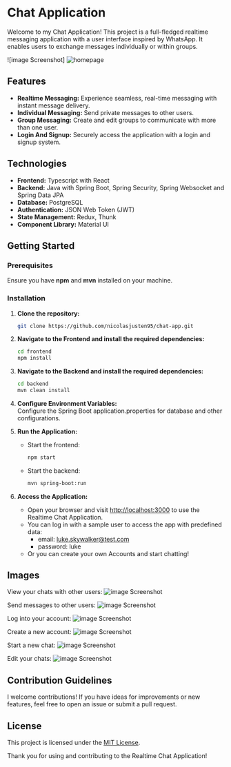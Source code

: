 # Chat Application

Welcome to my Chat Application! This project is a full-fledged realtime messaging application with a user interface 
inspired by WhatsApp. It enables users to exchange messages individually or within groups.

![image Screenshot]
![homepage](https://github.com/user-attachments/assets/d8cd2b28-cc50-4ff0-9c08-8abfafa55bd1)


## Features

- **Realtime Messaging:** Experience seamless, real-time messaging with instant message delivery.
- **Individual Messaging:** Send private messages to other users.
- **Group Messaging:** Create and edit groups to communicate with more than one user.
- **Login And Signup:** Securely access the application with a login and signup system.

## Technologies

- **Frontend:** Typescript with React
- **Backend:** Java with Spring Boot, Spring Security, Spring Websocket and Spring Data JPA
- **Database:** PostgreSQL
- **Authentication:** JSON Web Token (JWT)
- **State Management:** Redux, Thunk
- **Component Library:** Material UI

## Getting Started

### Prerequisites

Ensure you have **npm** and **mvn** installed on your machine.

### Installation

1. **Clone the repository:**  
    ```bash  
    git clone https://github.com/nicolasjusten95/chat-app.git
    ```
   
2. **Navigate to the Frontend and install the required dependencies:**  
    ```bash
    cd frontend
    npm install
    ```
   
3. **Navigate to the Backend and install the required dependencies:**  
    ```bash
    cd backend
    mvn clean install
    ```
   
4. **Configure Environment Variables:**  
   Configure the Spring Boot application.properties for database and other configurations.

5. **Run the Application:**
    - Start the frontend:
      ```bash
      npm start
      ```
    - Start the backend:
      ```bash
      mvn spring-boot:run
      ```
6. **Access the Application:**
   - Open your browser and visit [http://localhost:3000](http://localhost:3000) to use the Realtime Chat Application.
   - You can log in with a sample user to access the app with predefined data:
     - email: luke.skywalker@test.com
     - password: luke
   - Or you can create your own Accounts and start chatting!

## Images

View your chats with other users:
![image Screenshot]([./images/homepage.png](https://github.com/user-attachments/assets/d8cd2b28-cc50-4ff0-9c08-8abfafa55bd1))

Send messages to other users:
![image Screenshot](![send_messages](https://github.com/user-attachments/assets/6b977a42-d407-42d4-b867-15de0e22be9f)
)

Log into your account:
![image Screenshot](![signin](https://github.com/user-attachments/assets/8abf0c3b-c068-4735-a81c-ea620b3df7b9)
)

Create a new account:
![image Screenshot](![signup](https://github.com/user-attachments/assets/e65f56ae-1d8b-4f93-9ce8-1e4a83347b5c)
)

Start a new chat:
![image Screenshot](![start_new_group_chat](https://github.com/user-attachments/assets/4ae45f7d-48bd-4595-bf04-a4a0c5a6424a)
)

Edit your chats:
![image Screenshot](![edit_group_chat](https://github.com/user-attachments/assets/4bbed5aa-0c2f-43c3-b04b-c4ba3b1cc4b3)
)

## Contribution Guidelines

I welcome contributions! If you have ideas for improvements or new features, feel free to open an issue or submit a pull request.

## License

This project is licensed under the [MIT License](LICENSE).

Thank you for using and contributing to the Realtime Chat Application!

 
